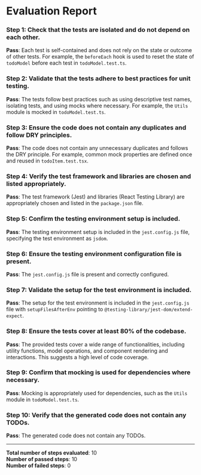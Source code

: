 # Evaluation Report

### Step 1: Check that the tests are isolated and do not depend on each other.
**Pass**: Each test is self-contained and does not rely on the state or outcome of other tests. For example, the `beforeEach` hook is used to reset the state of `todoModel` before each test in `todoModel.test.ts`.

### Step 2: Validate that the tests adhere to best practices for unit testing.
**Pass**: The tests follow best practices such as using descriptive test names, isolating tests, and using mocks where necessary. For example, the `Utils` module is mocked in `todoModel.test.ts`.

### Step 3: Ensure the code does not contain any duplicates and follow DRY principles.
**Pass**: The code does not contain any unnecessary duplicates and follows the DRY principle. For example, common mock properties are defined once and reused in `todoItem.test.tsx`.

### Step 4: Verify the test framework and libraries are chosen and listed appropriately.
**Pass**: The test framework (Jest) and libraries (React Testing Library) are appropriately chosen and listed in the `package.json` file.

### Step 5: Confirm the testing environment setup is included.
**Pass**: The testing environment setup is included in the `jest.config.js` file, specifying the test environment as `jsdom`.

### Step 6: Ensure the testing environment configuration file is present.
**Pass**: The `jest.config.js` file is present and correctly configured.

### Step 7: Validate the setup for the test environment is included.
**Pass**: The setup for the test environment is included in the `jest.config.js` file with `setupFilesAfterEnv` pointing to `@testing-library/jest-dom/extend-expect`.

### Step 8: Ensure the tests cover at least 80% of the codebase.
**Pass**: The provided tests cover a wide range of functionalities, including utility functions, model operations, and component rendering and interactions. This suggests a high level of code coverage.

### Step 9: Confirm that mocking is used for dependencies where necessary.
**Pass**: Mocking is appropriately used for dependencies, such as the `Utils` module in `todoModel.test.ts`.

### Step 10: Verify that the generated code does not contain any TODOs.
**Pass**: The generated code does not contain any TODOs.

---

**Total number of steps evaluated**: 10  
**Number of passed steps**: 10  
**Number of failed steps**: 0